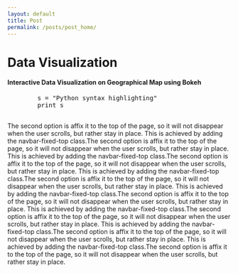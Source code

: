 ```yaml
---
layout: default
title: Post
permalink: /posts/post_home/
---
```



<div class="col-auto">
  <h1> Data Visualization </h1>

  <div class="row">
    <div class="col-auto">
      <h4> Interactive Data Visualization on Geographical Map using Bokeh </h4>
      <pre>
        s = "Python syntax highlighting"
        print s
      </pre>
      <p>
        The second option is affix it to the top of the page, so it will not disappear when the user scrolls, but rather stay in place. This is achieved by adding the navbar-fixed-top class.The second option is affix it to the top of the page, so it will not disappear when the user scrolls, but rather stay in place. This is achieved by adding the navbar-fixed-top class.The second option is affix it to the top of the page, so it will not disappear when the user scrolls, but rather stay in place. This is achieved by adding the navbar-fixed-top class.The second option is affix it to the top of the page, so it will not disappear when the user scrolls, but rather stay in place. This is achieved by adding the navbar-fixed-top class.The second option is affix it to the top of the page, so it will not disappear when the user scrolls, but rather stay in place. This is achieved by adding the navbar-fixed-top class.The second option is affix it to the top of the page, so it will not disappear when the user scrolls, but rather stay in place. This is achieved by adding the navbar-fixed-top class.The second option is affix it to the top of the page, so it will not disappear when the user scrolls, but rather stay in place. This is achieved by adding the navbar-fixed-top class.The second option is affix it to the top of the page, so it will not disappear when the user scrolls, but rather stay in place.
      </p>
    </div>
  </div>

</div>






